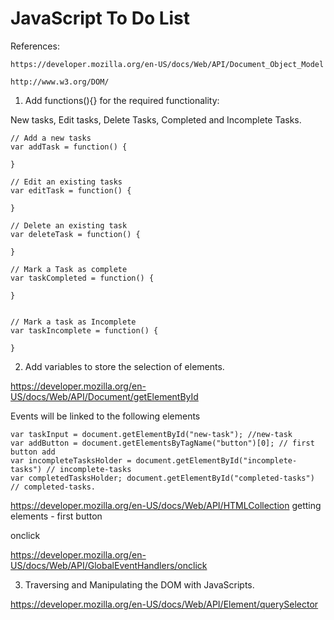 # JavaScript To Do List

References:
```
https://developer.mozilla.org/en-US/docs/Web/API/Document_Object_Model

http://www.w3.org/DOM/

```

1. Add functions(){} for the required functionality:

New tasks, Edit tasks, Delete Tasks, Completed and Incomplete Tasks.

```
// Add a new tasks
var addTask = function() {

}

// Edit an existing tasks
var editTask = function() {

}

// Delete an existing task
var deleteTask = function() {

}

// Mark a Task as complete
var taskCompleted = function() {

}


// Mark a task as Incomplete
var taskIncomplete = function() {

}
```

2. Add variables to store the selection of elements.

https://developer.mozilla.org/en-US/docs/Web/API/Document/getElementById

Events will be linked to the following elements
```
var taskInput = document.getElementById("new-task"); //new-task
var addButton = document.getElementsByTagName("button")[0]; // first button add
var incompleteTasksHolder = document.getElementById("incomplete-tasks") // incomplete-tasks
var completedTasksHolder; document.getElementById("completed-tasks") // completed-tasks.

```
https://developer.mozilla.org/en-US/docs/Web/API/HTMLCollection
getting elements - first button


onclick

https://developer.mozilla.org/en-US/docs/Web/API/GlobalEventHandlers/onclick


3.  Traversing and Manipulating the DOM with JavaScripts.

https://developer.mozilla.org/en-US/docs/Web/API/Element/querySelector








